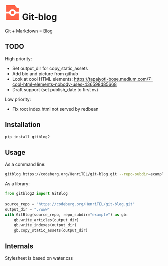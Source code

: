 # ![Git-blog Logo](gitblog2/media/favicon.svg "title") Git-blog

Git + Markdown = Blog

## TODO

High priority:
* Set output_dir for copy_static_assets
* Add bio and picture from github
* Look at cool HTML elements: <https://tapajyoti-bose.medium.com/7-cool-html-elements-nobody-uses-436598d85668>
* Draft support (set publish_date to first `mv`)

Low priority:
* Fix root index.html not served by redbean

## Installation
```bash
pip install gitblog2
```

## Usage

As a command line:
```bash
gitblog https://codeberg.org/HenriTEL/git-blog.git --repo-subdir=example
```

As a library:
```python
from gitblog2 import GitBlog

source_repo = "https://codeberg.org/HenriTEL/git-blog.git"
output_dir = "./www"
with GitBlog(source_repo, repo_subdir="example") as gb:
    gb.write_articles(output_dir)
    gb.write_indexes(output_dir)
    gb.copy_static_assets(output_dir)
```

## Internals

Stylesheet is based on water.css
